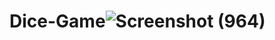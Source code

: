# Dice-Game![Screenshot (964)](https://user-images.githubusercontent.com/103721591/205371798-623d7998-1328-4a7d-acb4-899d15442f9e.png)
